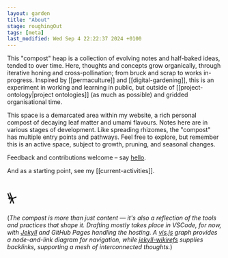 ```yaml
---  
layout: garden
title: "About"
stage: roughingOut
tags: [meta]
last_modified: Wed Sep 4 22:22:37 2024 +0100
---
```


This "compost" heap is a collection of evolving notes and half-baked ideas, tended to over time. Here, thoughts and concepts grow organically, through iterative honing and cross-pollination; from bruck and scrap to works in-progress. Inspired by [[permaculture]] and [[digital-gardening]], this is an experiment in working and learning in public, but outside of [[project-ontology|project ontologies]] (as much as possible) and gridded organisational time.

This space is a demarcated area within my website, a rich personal compost of decaying leaf matter and umami flavours. Notes here are in various stages of development. Like spreading rhizomes, the "compost" has multiple entry points and pathways. Feel free to explore, but remember this is an active space, subject to growth, pruning, and seasonal changes. 

Feedback and contributions welcome – say [hello](https://justinpickard.net/hello/).

And as a starting point, see my [[current-activities]].

# ⏧

(_The compost is more than just content — it's also a reflection of the tools and practices that shape it. Drafting mostly takes place in VSCode, for now, with [Jekyll](https://jekyllrb.com/) and GitHub Pages handling the hosting. A [vis.js](https://visjs.org/) graph provides a node-and-link diagram for navigation, while [jekyll-wikirefs](https://github.com/wikibonsai/jekyll-wikirefs) supplies backlinks, supporting a mesh of interconnected thoughts._)